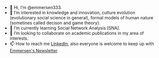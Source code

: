 - 👋 Hi, I’m @emmersen333. 
- 👀 I’m interested in knowledge and innovation, culture evolution (evolutionary social science in general), formal models of human nature (sometines called decison and game theory). 
- 🌱 I’m currently learning Social Network Analysis [SNA].
- 💞️ I’m looking to collaborate on academic publications in my area of interests.
- 📫 How to reach me <a href="https://www.linkedin.com/in/emmersen-azalea-91008812b/" target="_blank">LinkedIn</a>, also everyone is welcome to keep up with <a href="https://emmersen.substack.com/">Emmersen's Newsletter </a>


<!---
emmersen333/emmersen333 is a ✨ special ✨ repository because its `README.md` (this file) appears on your GitHub profile.
You can click the Preview link to take a look at your changes.
--->
